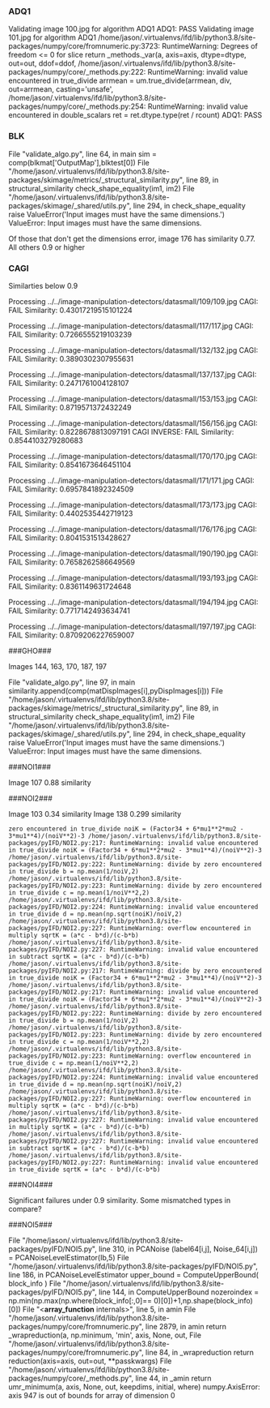 ### ADQ1 ###

Validating image 100.jpg for algorithm ADQ1
ADQ1: PASS
Validating image 101.jpg for algorithm ADQ1
/home/jason/.virtualenvs/ifd/lib/python3.8/site-packages/numpy/core/fromnumeric.py:3723: RuntimeWarning: Degrees of freedom <= 0 for slice
  return _methods._var(a, axis=axis, dtype=dtype, out=out, ddof=ddof,
/home/jason/.virtualenvs/ifd/lib/python3.8/site-packages/numpy/core/_methods.py:222: RuntimeWarning: invalid value encountered in true_divide
  arrmean = um.true_divide(arrmean, div, out=arrmean, casting='unsafe',
/home/jason/.virtualenvs/ifd/lib/python3.8/site-packages/numpy/core/_methods.py:254: RuntimeWarning: invalid value encountered in double_scalars
  ret = ret.dtype.type(ret / rcount)
ADQ1: PASS

### BLK ###


  File "validate_algo.py", line 64, in main
    sim = comp(blkmat['OutputMap'],blktest[0])
  File "/home/jason/.virtualenvs/ifd/lib/python3.8/site-packages/skimage/metrics/_structural_similarity.py", line 89, in structural_similarity
    check_shape_equality(im1, im2)
  File "/home/jason/.virtualenvs/ifd/lib/python3.8/site-packages/skimage/_shared/utils.py", line 294, in check_shape_equality
    raise ValueError('Input images must have the same dimensions.')
ValueError: Input images must have the same dimensions.


Of those that don't get the dimensions error, image 176 has similarity 0.77. All others 0.9 or higher

### CAGI ###

Similarties below 0.9

Processing ../../image-manipulation-detectors/datasmall/109/109.jpg
CAGI: FAIL Similarity: 0.43017219515101224

Processing ../../image-manipulation-detectors/datasmall/117/117.jpg
CAGI: FAIL Similarity: 0.7266555219103239

Processing ../../image-manipulation-detectors/datasmall/132/132.jpg
CAGI: FAIL Similarity: 0.3890302307955631

Processing ../../image-manipulation-detectors/datasmall/137/137.jpg
CAGI: FAIL Similarity: 0.2471761004128107

Processing ../../image-manipulation-detectors/datasmall/153/153.jpg
CAGI: FAIL Similarity: 0.8719571372432249

Processing ../../image-manipulation-detectors/datasmall/156/156.jpg
CAGI: FAIL Similarity: 0.8228678813097191
CAGI INVERSE: FAIL Similarity: 0.8544103279280683

Processing ../../image-manipulation-detectors/datasmall/170/170.jpg
CAGI: FAIL Similarity: 0.8541673646451104

Processing ../../image-manipulation-detectors/datasmall/171/171.jpg
CAGI: FAIL Similarity: 0.6957841892324509

Processing ../../image-manipulation-detectors/datasmall/173/173.jpg
CAGI: FAIL Similarity: 0.4402535442719123

Processing ../../image-manipulation-detectors/datasmall/176/176.jpg
CAGI: FAIL Similarity: 0.8041531513428627

Processing ../../image-manipulation-detectors/datasmall/190/190.jpg
CAGI: FAIL Similarity: 0.7658262586649569

Processing ../../image-manipulation-detectors/datasmall/193/193.jpg
CAGI: FAIL Similarity: 0.8361149631724648

Processing ../../image-manipulation-detectors/datasmall/194/194.jpg
CAGI: FAIL Similarity: 0.7717142493634741

Processing ../../image-manipulation-detectors/datasmall/197/197.jpg
CAGI: FAIL Similarity: 0.8709206227659007

###GHO###

Images 144, 163, 170, 187, 197

 File "validate_algo.py", line 97, in main   
 similarity.append(comp(matDispImages[i],pyDispImages[i]))
  File "/home/jason/.virtualenvs/ifd/lib/python3.8/site-packages/skimage/metrics/_structural_similarity.py", line 89, in structural_similarity
    check_shape_equality(im1, im2)
  File "/home/jason/.virtualenvs/ifd/lib/python3.8/site-packages/skimage/_shared/utils.py", line 294, in check_shape_equality
    raise ValueError('Input images must have the same dimensions.')
ValueError: Input images must have the same dimensions.

###NOI1###

Image 107 0.88 similarity

###NOI2###

Image 103 0.34 similarity
Image 138 0.299 similarity

`zero encountered in true_divide
  noiK = (Factor34 + 6*mu1**2*mu2 - 3*mu1**4)/(noiV**2)-3
/home/jason/.virtualenvs/ifd/lib/python3.8/site-packages/pyIFD/NOI2.py:217: RuntimeWarning: invalid value encountered in true_divide
  noiK = (Factor34 + 6*mu1**2*mu2 - 3*mu1**4)/(noiV**2)-3
/home/jason/.virtualenvs/ifd/lib/python3.8/site-packages/pyIFD/NOI2.py:222: RuntimeWarning: divide by zero encountered in true_divide
  b = np.mean(1/noiV,2)
/home/jason/.virtualenvs/ifd/lib/python3.8/site-packages/pyIFD/NOI2.py:223: RuntimeWarning: divide by zero encountered in true_divide
  c = np.mean(1/noiV**2,2)
/home/jason/.virtualenvs/ifd/lib/python3.8/site-packages/pyIFD/NOI2.py:224: RuntimeWarning: invalid value encountered in true_divide
  d = np.mean(np.sqrt(noiK)/noiV,2)
/home/jason/.virtualenvs/ifd/lib/python3.8/site-packages/pyIFD/NOI2.py:227: RuntimeWarning: overflow encountered in multiply
  sqrtK = (a*c - b*d)/(c-b*b)
/home/jason/.virtualenvs/ifd/lib/python3.8/site-packages/pyIFD/NOI2.py:227: RuntimeWarning: invalid value encountered in subtract
  sqrtK = (a*c - b*d)/(c-b*b)
/home/jason/.virtualenvs/ifd/lib/python3.8/site-packages/pyIFD/NOI2.py:217: RuntimeWarning: divide by zero encountered in true_divide
  noiK = (Factor34 + 6*mu1**2*mu2 - 3*mu1**4)/(noiV**2)-3
/home/jason/.virtualenvs/ifd/lib/python3.8/site-packages/pyIFD/NOI2.py:217: RuntimeWarning: invalid value encountered in true_divide
  noiK = (Factor34 + 6*mu1**2*mu2 - 3*mu1**4)/(noiV**2)-3
/home/jason/.virtualenvs/ifd/lib/python3.8/site-packages/pyIFD/NOI2.py:222: RuntimeWarning: divide by zero encountered in true_divide
  b = np.mean(1/noiV,2)
/home/jason/.virtualenvs/ifd/lib/python3.8/site-packages/pyIFD/NOI2.py:223: RuntimeWarning: divide by zero encountered in true_divide
  c = np.mean(1/noiV**2,2)
/home/jason/.virtualenvs/ifd/lib/python3.8/site-packages/pyIFD/NOI2.py:223: RuntimeWarning: overflow encountered in true_divide
  c = np.mean(1/noiV**2,2)
/home/jason/.virtualenvs/ifd/lib/python3.8/site-packages/pyIFD/NOI2.py:224: RuntimeWarning: invalid value encountered in true_divide
  d = np.mean(np.sqrt(noiK)/noiV,2)
/home/jason/.virtualenvs/ifd/lib/python3.8/site-packages/pyIFD/NOI2.py:227: RuntimeWarning: overflow encountered in multiply
  sqrtK = (a*c - b*d)/(c-b*b)
/home/jason/.virtualenvs/ifd/lib/python3.8/site-packages/pyIFD/NOI2.py:227: RuntimeWarning: invalid value encountered in multiply
  sqrtK = (a*c - b*d)/(c-b*b)
/home/jason/.virtualenvs/ifd/lib/python3.8/site-packages/pyIFD/NOI2.py:227: RuntimeWarning: invalid value encountered in subtract
  sqrtK = (a*c - b*d)/(c-b*b)
/home/jason/.virtualenvs/ifd/lib/python3.8/site-packages/pyIFD/NOI2.py:227: RuntimeWarning: invalid value encountered in true_divide
  sqrtK = (a*c - b*d)/(c-b*b)`


###NOI4###

Significant failures under 0.9 similarity. Some mismatched types in compare? 

###NOI5###

  File "/home/jason/.virtualenvs/ifd/lib/python3.8/site-packages/pyIFD/NOI5.py", line 310, in PCANoise
    (label64[i,j], Noise_64[i,j]) =  PCANoiseLevelEstimator(Ib,5)
  File "/home/jason/.virtualenvs/ifd/lib/python3.8/site-packages/pyIFD/NOI5.py", line 186, in PCANoiseLevelEstimator
    upper_bound = ComputeUpperBound( block_info )
  File "/home/jason/.virtualenvs/ifd/lib/python3.8/site-packages/pyIFD/NOI5.py", line 144, in ComputeUpperBound
    nozeroindex = np.min(np.max(np.where(block_info[:,0]== 0)[0])+1,np.shape(block_info)[0])
  File "<__array_function__ internals>", line 5, in amin
  File "/home/jason/.virtualenvs/ifd/lib/python3.8/site-packages/numpy/core/fromnumeric.py", line 2879, in amin
    return _wrapreduction(a, np.minimum, 'min', axis, None, out,
  File "/home/jason/.virtualenvs/ifd/lib/python3.8/site-packages/numpy/core/fromnumeric.py", line 84, in _wrapreduction
    return reduction(axis=axis, out=out, **passkwargs)
  File "/home/jason/.virtualenvs/ifd/lib/python3.8/site-packages/numpy/core/_methods.py", line 44, in _amin
    return umr_minimum(a, axis, None, out, keepdims, initial, where)
numpy.AxisError: axis 947 is out of bounds for array of dimension 0

